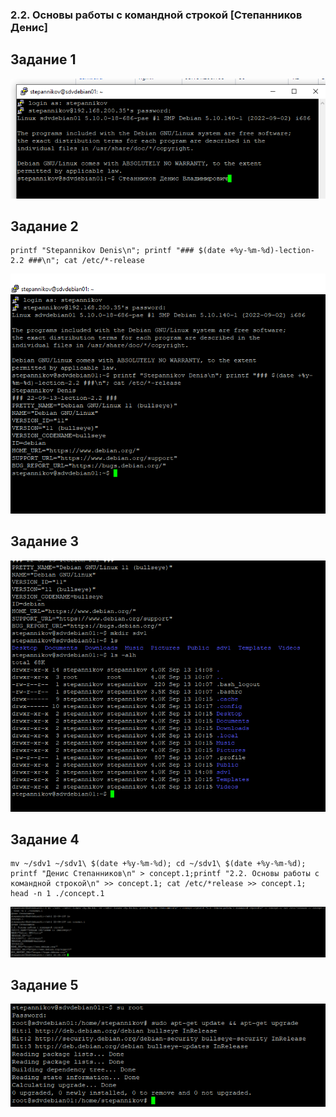 ### 2.2. Основы работы с командной строкой [Степанников Денис]
## Задание 1
![2.2. Task #1 results](screenshots/2.2-1.png)
## Задание 2
```console
printf "Stepannikov Denis\n"; printf "### $(date +%y-%m-%d)-lection-2.2 ###\n"; cat /etc/*-release
```
![2.2. Task #2 results](screenshots/2.2-2.png)

## Задание 3
![2.2. Task #3 results](screenshots/2.2-3.png)

## Задание 4
```console
mv ~/sdv1 ~/sdv1\ $(date +%y-%m-%d); cd ~/sdv1\ $(date +%y-%m-%d); printf "Денис Степанников\n" > concept.1;printf "2.2. Основы работы с командной строкой\n" >> concept.1; cat /etc/*release >> concept.1; head -n 1 ./concept.1
```
![2.2. Task #4 results](screenshots/2.2-4.png)

## Задание 5
![2.2. Task #5 results](screenshots/2.2-5.1.png)